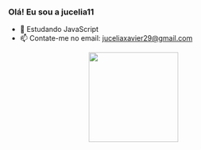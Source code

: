 ### Olá! Eu sou a jucelia11



- 🌱 Estudando JavaScript
- 📫 Contate-me no email: juceliaxavier29@gmail.com


<div align="center">
  <a href="https://github.com/jucelia11">
  <img height="180em" src="https://github-readme-stats.vercel.app/api?username=jucelia11&show_icons=true&theme=dracula&include_all_commits=true&count_private=true"/
</div>

  
<!--   <div style="display: inline_block"><br>
  <img align="center" alt="Js" height="30" width="40" src="https://raw.githubusercontent.com/devicons/devicon/master/icons/javascript/javascript-plain.svg">
  <img align="center" alt="React" height="30" width="40" src="https://raw.githubusercontent.com/devicons/devicon/master/icons/react/react-original.svg">
  <img align="center" alt="HTML" height="30" width="40" src="https://raw.githubusercontent.com/devicons/devicon/master/icons/html5/html5-original.svg">
  <img align="center" alt="CSS" height="30" width="40" src="https://raw.githubusercontent.com/devicons/devicon/master/icons/css3/css3-original.svg">
</div> -->
 
  ##
  

  
